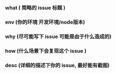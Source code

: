 ### what ( 简略的 issue 标题 )

### env (你的环境 开发环境/node版本)

### why (尽可能写下 issue 可能是由于什么造成的)

### how (什么场景下会复现这个 issue )

### desc (详细的描述下你的 issue, 最好能有截图)
